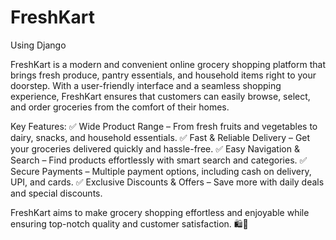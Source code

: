 # FreshKart
Using Django

FreshKart is a modern and convenient online grocery shopping platform that brings fresh produce, pantry essentials, and household items right to your doorstep. With a user-friendly interface and a seamless shopping experience, FreshKart ensures that customers can easily browse, select, and order groceries from the comfort of their homes.

Key Features:
✅ Wide Product Range – From fresh fruits and vegetables to dairy, snacks, and household essentials.
✅ Fast & Reliable Delivery – Get your groceries delivered quickly and hassle-free.
✅ Easy Navigation & Search – Find products effortlessly with smart search and categories.
✅ Secure Payments – Multiple payment options, including cash on delivery, UPI, and cards.
✅ Exclusive Discounts & Offers – Save more with daily deals and special discounts.

FreshKart aims to make grocery shopping effortless and enjoyable while ensuring top-notch quality and customer satisfaction. 🛍️🚀
